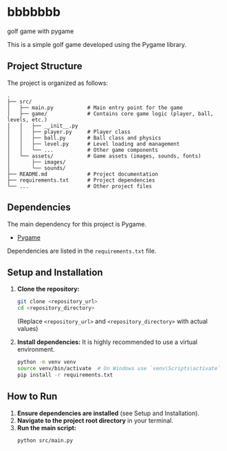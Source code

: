 # bbbbbbb
golf game with pygame

This is a simple golf game developed using the Pygame library.

## Project Structure

The project is organized as follows:

```
.
├── src/
│   ├── main.py           # Main entry point for the game
│   ├── game/             # Contains core game logic (player, ball, levels, etc.)
│   │   ├── __init__.py
│   │   ├── player.py     # Player class
│   │   ├── ball.py       # Ball class and physics
│   │   ├── level.py      # Level loading and management
│   │   └── ...           # Other game components
│   └── assets/           # Game assets (images, sounds, fonts)
│       ├── images/
│       └── sounds/
├── README.md             # Project documentation
├── requirements.txt      # Project dependencies
└── ...                   # Other project files
```

## Dependencies

The main dependency for this project is Pygame.

*   [Pygame](https://www.pygame.org/)

Dependencies are listed in the `requirements.txt` file.

## Setup and Installation

1.  **Clone the repository:**
    ```bash
    git clone <repository_url>
    cd <repository_directory>
    ```
    (Replace `<repository_url>` and `<repository_directory>` with actual values)

2.  **Install dependencies:**
    It is highly recommended to use a virtual environment.
    ```bash
    python -m venv venv
    source venv/bin/activate  # On Windows use `venv\Scripts\activate`
    pip install -r requirements.txt
    ```

## How to Run

1.  **Ensure dependencies are installed** (see Setup and Installation).
2.  **Navigate to the project root directory** in your terminal.
3.  **Run the main script:**
    ```bash
    python src/main.py
    ```